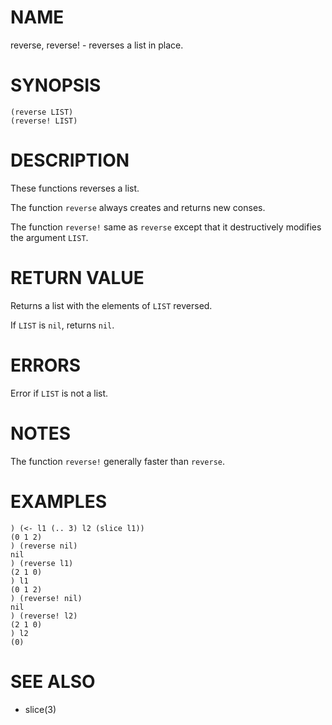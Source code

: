 # NAME
reverse, reverse! - reverses a list in place.

# SYNOPSIS

    (reverse LIST)
    (reverse! LIST)

# DESCRIPTION
These functions reverses a list.

The function `reverse` always creates and returns new conses.

The function `reverse!` same as `reverse` except that it destructively modifies the argument `LIST`.

# RETURN VALUE
Returns a list with the elements of `LIST` reversed.

If `LIST` is `nil`, returns `nil`.

# ERRORS
Error if `LIST` is not a list.

# NOTES
The function `reverse!` generally faster than `reverse`.

# EXAMPLES

    ) (<- l1 (.. 3) l2 (slice l1))
    (0 1 2)
    ) (reverse nil)
    nil
    ) (reverse l1)
    (2 1 0)
    ) l1
    (0 1 2)
    ) (reverse! nil)
    nil
    ) (reverse! l2)
    (2 1 0)
    ) l2
    (0)

# SEE ALSO
- slice(3)
